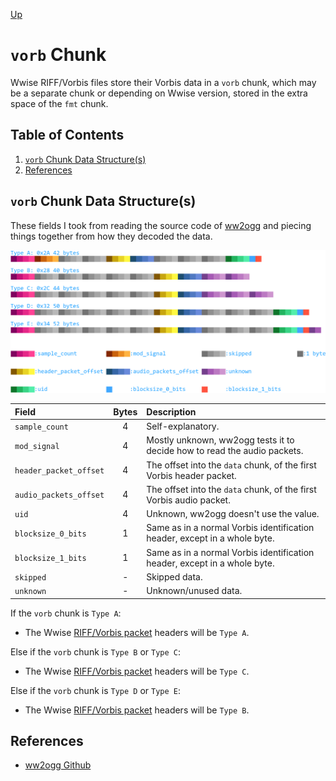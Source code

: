 [Up](.)

# `vorb` Chunk
Wwise RIFF/Vorbis files store their Vorbis data in a `vorb` chunk, which may
be a separate chunk or depending on Wwise version, stored in the extra space
of the `fmt` chunk.

## Table of Contents
1. [`vorb` Chunk Data Structure(s)](#vorb-chunk-data-structure)
0. [References](#references)

## `vorb` Chunk Data Structure(s)
These fields I took from reading the source code of [ww2ogg][ww2ogg gh] and
piecing things together from how they decoded the data.

![img](vorbchunk.png)

|Field                 |Bytes|Description|
|:---                  |:---:|:---       |
|`sample_count`        |4    |Self-explanatory.|
|`mod_signal`          |4    |Mostly unknown, ww2ogg tests it to decide how to read the audio packets.|
|`header_packet_offset`|4    |The offset into the `data` chunk, of the first Vorbis header packet.|
|`audio_packets_offset`|4    |The offset into the `data` chunk, of the first Vorbis audio packet.|
|`uid`                 |4    |Unknown, ww2ogg doesn't use the value.|
|`blocksize_0_bits`    |1    |Same as in a normal Vorbis identification header, except in a whole byte.|
|`blocksize_1_bits`    |1    |Same as in a normal Vorbis identification header, except in a whole byte.|
|`skipped`             |-    |Skipped data.|
|`unknown`             |-    |Unknown/unused data.|

If the `vorb` chunk is `Type A`:  
* The Wwise [RIFF/Vorbis packet][riffvorbpacket] headers will be `Type A`.  

Else if the `vorb` chunk is `Type B` or `Type C`:
* The Wwise [RIFF/Vorbis packet][riffvorbpacket] headers will be `Type C`.  

Else if the `vorb` chunk is `Type D` or `Type E`:  
* The Wwise [RIFF/Vorbis packet][riffvorbpacket] headers will be `Type B`.  


## References
* [ww2ogg Github][ww2ogg gh]

[riffvorbpacket]:../riffvorbispacket.md
[ww2ogg gh]:https://github.com/hcs64/ww2ogg
